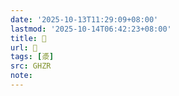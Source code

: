 ```yaml
---
date: '2025-10-13T11:29:09+08:00'
lastmod: '2025-10-14T06:42:23+08:00'
title: 󰠒
url: 󰠒
tags: [㵗]
src: GHZR
note:
---
```

